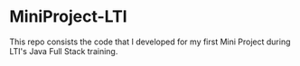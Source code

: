 # MiniProject-LTI
This repo consists the code that I developed for my first Mini Project during LTI's Java Full Stack training.

